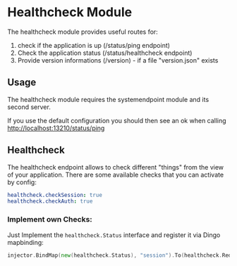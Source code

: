 # Healthcheck Module

The healthcheck module provides useful routes for:
1. check if the application is up (/status/ping endpoint)
2. Check the application status (/status/healthcheck endpoint)
3. Provide version informations (/version) - if a file "version.json" exists

## Usage

The healthcheck module requires the systemendpoint module and its second server.

If you use the default configuration you should then see an ok when calling [http://localhost:13210/status/ping](http://localhost:13210/status/ping)


## Healthcheck

The healthcheck endpoint allows to check different "things" from the view of your application.
There are some available checks that you can activate by config:

```yaml
healthcheck.checkSession: true
healthcheck.checkAuth: true
```

### Implement own Checks:

Just Implement the `healthcheck.Status` interface and register it via Dingo mapbinding:

```go
injector.BindMap(new(healthcheck.Status), "session").To(healthcheck.RedisSession{})
```
